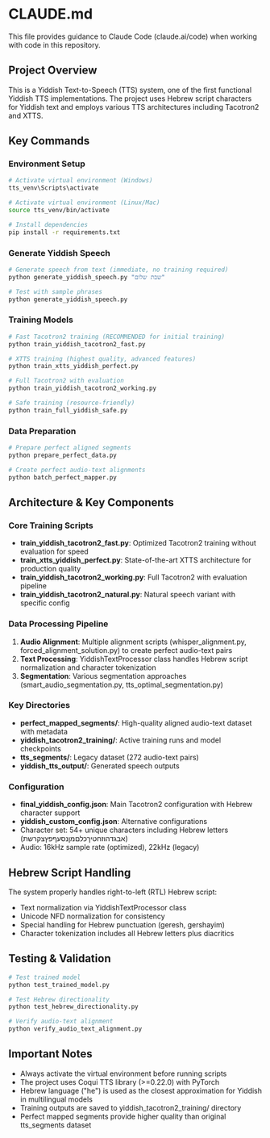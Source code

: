 # CLAUDE.md

This file provides guidance to Claude Code (claude.ai/code) when working with code in this repository.

## Project Overview

This is a Yiddish Text-to-Speech (TTS) system, one of the first functional Yiddish TTS implementations. The project uses Hebrew script characters for Yiddish text and employs various TTS architectures including Tacotron2 and XTTS.

## Key Commands

### Environment Setup
```bash
# Activate virtual environment (Windows)
tts_venv\Scripts\activate

# Activate virtual environment (Linux/Mac)
source tts_venv/bin/activate

# Install dependencies
pip install -r requirements.txt
```

### Generate Yiddish Speech
```bash
# Generate speech from text (immediate, no training required)
python generate_yiddish_speech.py "שבת שלום"

# Test with sample phrases
python generate_yiddish_speech.py
```

### Training Models

```bash
# Fast Tacotron2 training (RECOMMENDED for initial training)
python train_yiddish_tacotron2_fast.py

# XTTS training (highest quality, advanced features)
python train_xtts_yiddish_perfect.py

# Full Tacotron2 with evaluation
python train_yiddish_tacotron2_working.py

# Safe training (resource-friendly)
python train_full_yiddish_safe.py
```

### Data Preparation
```bash
# Prepare perfect aligned segments
python prepare_perfect_data.py

# Create perfect audio-text alignments
python batch_perfect_mapper.py
```

## Architecture & Key Components

### Core Training Scripts
- **train_yiddish_tacotron2_fast.py**: Optimized Tacotron2 training without evaluation for speed
- **train_xtts_yiddish_perfect.py**: State-of-the-art XTTS architecture for production quality
- **train_yiddish_tacotron2_working.py**: Full Tacotron2 with evaluation pipeline
- **train_yiddish_tacotron2_natural.py**: Natural speech variant with specific config

### Data Processing Pipeline
1. **Audio Alignment**: Multiple alignment scripts (whisper_alignment.py, forced_alignment_solution.py) to create perfect audio-text pairs
2. **Text Processing**: YiddishTextProcessor class handles Hebrew script normalization and character tokenization
3. **Segmentation**: Various segmentation approaches (smart_audio_segmentation.py, tts_optimal_segmentation.py)

### Key Directories
- **perfect_mapped_segments/**: High-quality aligned audio-text dataset with metadata
- **yiddish_tacotron2_training/**: Active training runs and model checkpoints
- **tts_segments/**: Legacy dataset (272 audio-text pairs)
- **yiddish_tts_output/**: Generated speech outputs

### Configuration
- **final_yiddish_config.json**: Main Tacotron2 configuration with Hebrew character support
- **yiddish_custom_config.json**: Alternative configurations
- Character set: 54+ unique characters including Hebrew letters (אבגדהוזחטיךכלםמןנסעףפץצקרשת)
- Audio: 16kHz sample rate (optimized), 22kHz (legacy)

## Hebrew Script Handling

The system properly handles right-to-left (RTL) Hebrew script:
- Text normalization via YiddishTextProcessor class
- Unicode NFD normalization for consistency
- Special handling for Hebrew punctuation (geresh, gershayim)
- Character tokenization includes all Hebrew letters plus diacritics

## Testing & Validation

```bash
# Test trained model
python test_trained_model.py

# Test Hebrew directionality
python test_hebrew_directionality.py

# Verify audio-text alignment
python verify_audio_text_alignment.py
```

## Important Notes

- Always activate the virtual environment before running scripts
- The project uses Coqui TTS library (>=0.22.0) with PyTorch
- Hebrew language ("he") is used as the closest approximation for Yiddish in multilingual models
- Training outputs are saved to yiddish_tacotron2_training/ directory
- Perfect mapped segments provide higher quality than original tts_segments dataset
